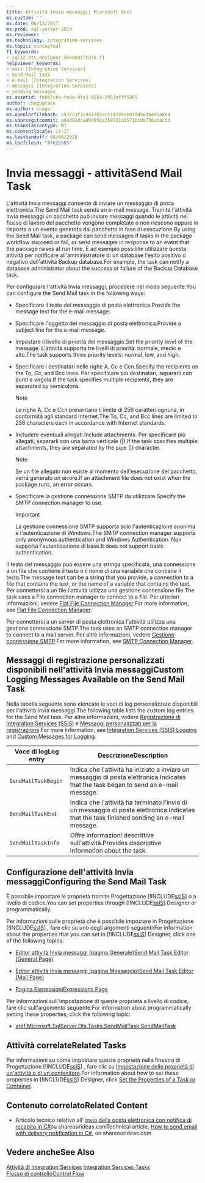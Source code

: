 ```yaml
---
title: Attività Invia messaggi| Microsoft Docs
ms.custom: ''
ms.date: 06/13/2017
ms.prod: sql-server-2014
ms.reviewer: ''
ms.technology: integration-services
ms.topic: conceptual
f1_keywords:
- sql12.dts.designer.sendmailtask.f1
helpviewer_keywords:
- mail [Integration Services]
- Send Mail task
- e-mail [Integration Services]
- messages [Integration Services]
- sending messages
ms.assetid: fe0b7cbc-fe8e-4fe2-95b4-2953efff5869
author: chugugrace
ms.author: chugu
ms.openlocfilehash: c93723f3c443705acc14226ce07f456da4d5a884
ms.sourcegitcommit: ad4d92dce894592a259721a1571b1d8736abacdb
ms.translationtype: MT
ms.contentlocale: it-IT
ms.lasthandoff: 08/04/2020
ms.locfileid: "87625505"
---
```

# <a name="send-mail-task"></a><span data-ttu-id="c1d4d-102">Invia messaggi - attività</span><span class="sxs-lookup"><span data-stu-id="c1d4d-102">Send Mail Task</span></span>
  <span data-ttu-id="c1d4d-103">L'attività Invia messaggi consente di inviare un messaggio di posta elettronica.</span><span class="sxs-lookup"><span data-stu-id="c1d4d-103">The Send Mail task sends an e-mail message.</span></span> <span data-ttu-id="c1d4d-104">Tramite l'attività Invia messaggi un pacchetto può inviare messaggi quando le attività nel flusso di lavoro del pacchetto vengono completate o non riescono oppure in risposta a un evento generato dal pacchetto in fase di esecuzione.</span><span class="sxs-lookup"><span data-stu-id="c1d4d-104">By using the Send Mail task, a package can send messages if tasks in the package workflow succeed or fail, or send messages in response to an event that the package raises at run time.</span></span> <span data-ttu-id="c1d4d-105">È ad esempio possibile utilizzare questa attività per notificare all'amministratore di un database l'esito positivo o negativo dell'attività Backup database.</span><span class="sxs-lookup"><span data-stu-id="c1d4d-105">For example, the task can notify a database administrator about the success or failure of the Backup Database task.</span></span>  
  
 <span data-ttu-id="c1d4d-106">Per configurare l'attività Invia messaggi, procedere nel modo seguente:</span><span class="sxs-lookup"><span data-stu-id="c1d4d-106">You can configure the Send Mail task in the following ways:</span></span>  
  
-   <span data-ttu-id="c1d4d-107">Specificare il testo del messaggio di posta elettronica.</span><span class="sxs-lookup"><span data-stu-id="c1d4d-107">Provide the message text for the e-mail message.</span></span>  
  
-   <span data-ttu-id="c1d4d-108">Specificare l'oggetto del messaggio di posta elettronica.</span><span class="sxs-lookup"><span data-stu-id="c1d4d-108">Provide a subject line for the e-mail message.</span></span>  
  
-   <span data-ttu-id="c1d4d-109">Impostare il livello di priorità del messaggio.</span><span class="sxs-lookup"><span data-stu-id="c1d4d-109">Set the priority level of the message.</span></span> <span data-ttu-id="c1d4d-110">L'attività supporta tre livelli di priorità: normale, medio e alto.</span><span class="sxs-lookup"><span data-stu-id="c1d4d-110">The task supports three priority levels: normal, low, and high.</span></span>  
  
-   <span data-ttu-id="c1d4d-111">Specificare i destinatari nelle righe A, Cc e Ccn.</span><span class="sxs-lookup"><span data-stu-id="c1d4d-111">Specify the recipients on the To, Cc, and Bcc lines.</span></span> <span data-ttu-id="c1d4d-112">Per specificare più destinatari, separarli con punti e virgola.</span><span class="sxs-lookup"><span data-stu-id="c1d4d-112">If the task specifies multiple recipients, they are separated by semicolons.</span></span>  
  
    > [!NOTE]  
    >  <span data-ttu-id="c1d4d-113">Le righe A, Cc e Ccn presentano il limite di 256 caratteri ognuna, in conformità agli standard Internet.</span><span class="sxs-lookup"><span data-stu-id="c1d4d-113">The To, Cc, and Bcc lines are limited to 256 characters each in accordance with Internet standards.</span></span>  
  
-   <span data-ttu-id="c1d4d-114">Includere eventuali allegati.</span><span class="sxs-lookup"><span data-stu-id="c1d4d-114">Include attachments.</span></span> <span data-ttu-id="c1d4d-115">Per specificare più allegati, separarli con una barra verticale (|).</span><span class="sxs-lookup"><span data-stu-id="c1d4d-115">If the task specifies multiple attachments, they are separated by the pipe (|) character.</span></span>  
  
    > [!NOTE]  
    >  <span data-ttu-id="c1d4d-116">Se un file allegato non esiste al momento dell'esecuzione del pacchetto, verrà generato un errore.</span><span class="sxs-lookup"><span data-stu-id="c1d4d-116">If an attachment file does not exist when the package runs, an error occurs.</span></span>  
  
-   <span data-ttu-id="c1d4d-117">Specificare la gestione connessione SMTP da utilizzare.</span><span class="sxs-lookup"><span data-stu-id="c1d4d-117">Specify the SMTP connection manager to use.</span></span>  
  
    > [!IMPORTANT]  
    >  <span data-ttu-id="c1d4d-118">La gestione connessione SMTP supporta solo l'autenticazione anonima e l'autenticazione di Windows.</span><span class="sxs-lookup"><span data-stu-id="c1d4d-118">The SMTP connection manager supports only anonymous authentication and Windows Authentication.</span></span> <span data-ttu-id="c1d4d-119">Non supporta l'autenticazione di base.</span><span class="sxs-lookup"><span data-stu-id="c1d4d-119">It does not support basic authentication.</span></span>  
  
 <span data-ttu-id="c1d4d-120">Il testo del messaggio può essere una stringa specificata, una connessione a un file che contiene il testo o il nome di una variabile che contiene il testo.</span><span class="sxs-lookup"><span data-stu-id="c1d4d-120">The message text can be a string that you provide, a connection to a file that contains the text, or the name of a variable that contains the text.</span></span> <span data-ttu-id="c1d4d-121">Per connettersi a un file l'attività utilizza una gestione connessione file.</span><span class="sxs-lookup"><span data-stu-id="c1d4d-121">The task uses a File connection manager to connect to a file.</span></span> <span data-ttu-id="c1d4d-122">Per ulteriori informazioni, vedere [Flat File Connection Manager](../connection-manager/file-connection-manager.md).</span><span class="sxs-lookup"><span data-stu-id="c1d4d-122">For more information, see [Flat File Connection Manager](../connection-manager/file-connection-manager.md).</span></span>  
  
 <span data-ttu-id="c1d4d-123">Per connettersi a un server di posta elettronica l'attività utilizza una gestione connessione SMTP.</span><span class="sxs-lookup"><span data-stu-id="c1d4d-123">The task uses an SMTP connection manager to connect to a mail server.</span></span> <span data-ttu-id="c1d4d-124">Per altre informazioni, vedere [Gestione connessione SMTP](../connection-manager/smtp-connection-manager.md).</span><span class="sxs-lookup"><span data-stu-id="c1d4d-124">For more information, see [SMTP Connection Manager](../connection-manager/smtp-connection-manager.md).</span></span>  
  
## <a name="custom-logging-messages-available-on-the-send-mail-task"></a><span data-ttu-id="c1d4d-125">Messaggi di registrazione personalizzati disponibili nell'attività Invia messaggi</span><span class="sxs-lookup"><span data-stu-id="c1d4d-125">Custom Logging Messages Available on the Send Mail Task</span></span>  
 <span data-ttu-id="c1d4d-126">Nella tabella seguente sono elencate le voci di log personalizzate disponibili per l'attività Invia messaggi.</span><span class="sxs-lookup"><span data-stu-id="c1d4d-126">The following table lists the custom log entries for the Send Mail task.</span></span> <span data-ttu-id="c1d4d-127">Per altre informazioni, vedere [Registrazione di Integration Services &#40;SSIS&#41;](../performance/integration-services-ssis-logging.md) e [Messaggi personalizzati per la registrazione](../custom-messages-for-logging.md).</span><span class="sxs-lookup"><span data-stu-id="c1d4d-127">For more information, see [Integration Services &#40;SSIS&#41; Logging](../performance/integration-services-ssis-logging.md) and [Custom Messages for Logging](../custom-messages-for-logging.md).</span></span>  
  
|<span data-ttu-id="c1d4d-128">Voce di log</span><span class="sxs-lookup"><span data-stu-id="c1d4d-128">Log entry</span></span>|<span data-ttu-id="c1d4d-129">Descrizione</span><span class="sxs-lookup"><span data-stu-id="c1d4d-129">Description</span></span>|  
|---------------|-----------------|  
|`SendMailTaskBegin`|<span data-ttu-id="c1d4d-130">Indica che l'attività ha iniziato a inviare un messaggio di posta elettronica.</span><span class="sxs-lookup"><span data-stu-id="c1d4d-130">Indicates that the task began to send an e-mail message.</span></span>|  
|`SendMailTaskEnd`|<span data-ttu-id="c1d4d-131">Indica che l'attività ha terminato l'invio di un messaggio di posta elettronica.</span><span class="sxs-lookup"><span data-stu-id="c1d4d-131">Indicates that the task finished sending an e-mail message.</span></span>|  
|`SendMailTaskInfo`|<span data-ttu-id="c1d4d-132">Offre informazioni descrittive sull'attività.</span><span class="sxs-lookup"><span data-stu-id="c1d4d-132">Provides descriptive information about the task.</span></span>|  
  
## <a name="configuring-the-send-mail-task"></a><span data-ttu-id="c1d4d-133">Configurazione dell'attività Invia messaggi</span><span class="sxs-lookup"><span data-stu-id="c1d4d-133">Configuring the Send Mail Task</span></span>  
 <span data-ttu-id="c1d4d-134">È possibile impostare le proprietà tramite Progettazione [!INCLUDE[ssIS](../../includes/ssis-md.md)] o a livello di codice.</span><span class="sxs-lookup"><span data-stu-id="c1d4d-134">You can set properties through [!INCLUDE[ssIS](../../includes/ssis-md.md)] Designer or programmatically.</span></span>  
  
 <span data-ttu-id="c1d4d-135">Per informazioni sulle proprietà che è possibile impostare in Progettazione [!INCLUDE[ssIS](../../includes/ssis-md.md)] , fare clic su uno degli argomenti seguenti:</span><span class="sxs-lookup"><span data-stu-id="c1d4d-135">For information about the properties that you can set in [!INCLUDE[ssIS](../../includes/ssis-md.md)] Designer, click one of the following topics:</span></span>  
  
-   [<span data-ttu-id="c1d4d-136">Editor attività Invia messaggi &#40;pagina Generale&#41;</span><span class="sxs-lookup"><span data-stu-id="c1d4d-136">Send Mail Task Editor &#40;General Page&#41;</span></span>](../general-page-of-integration-services-designers-options.md)  
  
-   [<span data-ttu-id="c1d4d-137">Editor attività Invia messaggi &#40;pagina Messaggio&#41;</span><span class="sxs-lookup"><span data-stu-id="c1d4d-137">Send Mail Task Editor &#40;Mail Page&#41;</span></span>](../send-mail-task-editor-mail-page.md)  
  
-   [<span data-ttu-id="c1d4d-138">Pagina Espressioni</span><span class="sxs-lookup"><span data-stu-id="c1d4d-138">Expressions Page</span></span>](../expressions/expressions-page.md)  
  
 <span data-ttu-id="c1d4d-139">Per informazioni sull'impostazione di queste proprietà a livello di codice, fare clic sull'argomento seguente:</span><span class="sxs-lookup"><span data-stu-id="c1d4d-139">For information about programmatically setting these properties, click the following topic:</span></span>  
  
-   <xref:Microsoft.SqlServer.Dts.Tasks.SendMailTask.SendMailTask>  
  
## <a name="related-tasks"></a><span data-ttu-id="c1d4d-140">Attività correlate</span><span class="sxs-lookup"><span data-stu-id="c1d4d-140">Related Tasks</span></span>  
 <span data-ttu-id="c1d4d-141">Per informazioni su come impostare queste proprietà nella finestra di Progettazione [!INCLUDE[ssIS](../../includes/ssis-md.md)] , fare clic su [Impostazione delle proprietà di un'attività o di un contenitore](../set-the-properties-of-a-task-or-container.md).</span><span class="sxs-lookup"><span data-stu-id="c1d4d-141">For information about how to set these properties in [!INCLUDE[ssIS](../../includes/ssis-md.md)] Designer, click [Set the Properties of a Task or Container](../set-the-properties-of-a-task-or-container.md).</span></span>  
  
## <a name="related-content"></a><span data-ttu-id="c1d4d-142">Contenuto correlato</span><span class="sxs-lookup"><span data-stu-id="c1d4d-142">Related Content</span></span>  
  
-   <span data-ttu-id="c1d4d-143">Articolo tecnico relativo all' [invio della posta elettronica con notifica di recapito in C#](https://go.microsoft.com/fwlink/?LinkId=237625)su shareourideas.com</span><span class="sxs-lookup"><span data-stu-id="c1d4d-143">Technical article, [How to send email with delivery notification in C#](https://go.microsoft.com/fwlink/?LinkId=237625), on shareourideas.com</span></span>  
  
## <a name="see-also"></a><span data-ttu-id="c1d4d-144">Vedere anche</span><span class="sxs-lookup"><span data-stu-id="c1d4d-144">See Also</span></span>  
 <span data-ttu-id="c1d4d-145">[Attività di Integration Services](integration-services-tasks.md) </span><span class="sxs-lookup"><span data-stu-id="c1d4d-145">[Integration Services Tasks](integration-services-tasks.md) </span></span>  
 [<span data-ttu-id="c1d4d-146">Flusso di controllo</span><span class="sxs-lookup"><span data-stu-id="c1d4d-146">Control Flow</span></span>](control-flow.md)  
  
  
